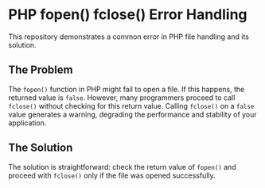 # PHP fopen() fclose() Error Handling

This repository demonstrates a common error in PHP file handling and its solution.

## The Problem

The `fopen()` function in PHP might fail to open a file. If this happens, the returned value is `false`. However, many programmers proceed to call `fclose()` without checking for this return value. Calling `fclose()` on a `false` value generates a warning, degrading the performance and stability of your application.

## The Solution

The solution is straightforward: check the return value of `fopen()` and proceed with `fclose()` only if the file was opened successfully.